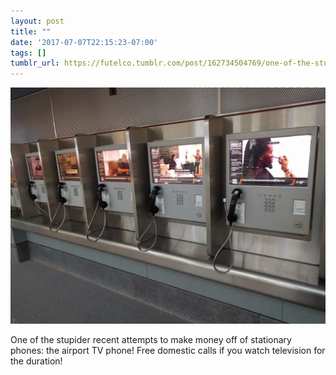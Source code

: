 ```yaml
---
layout: post
title: ""
date: '2017-07-07T22:15:23-07:00'
tags: []
tumblr_url: https://futelco.tumblr.com/post/162734504769/one-of-the-stupider-recent-attempts-to-make-money
---
```

 ![](/images/blog/tumblr_osralnCG5k1th5ccio1_1280.jpg)  

One of the stupider recent attempts to make money off of stationary phones: the airport TV phone! Free domestic calls if you watch television for the duration!

